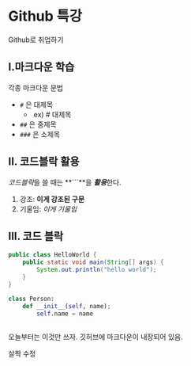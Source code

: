# Github 특강

Github로 취업하기



## I.마크다운 학습

각종 마크다운 문법

- `#` 은 대제목
  - ​	ex) # 대제목  
- `##` 은 중제목
- `###` 은 소제목



## II. 코드블락 활용

*코드블락*을 쓸 때는 **```**을 ***활용***한다.

1. 강조: **이게 강조된 구문**
2. 기울임:  *이게 기울임*



## III. 코드 블락

```java
public class HelloWorld {
    public static void main(String[] args) {
        System.out.println("hello world");
    }
}
```

```python
class Person:
    def __init__(self, name);
    	self.name = name
        
```

오늘부터는 이것만 쓰자.  깃허브에 마크다운이 내장되어 있음. 



살짝 수정

